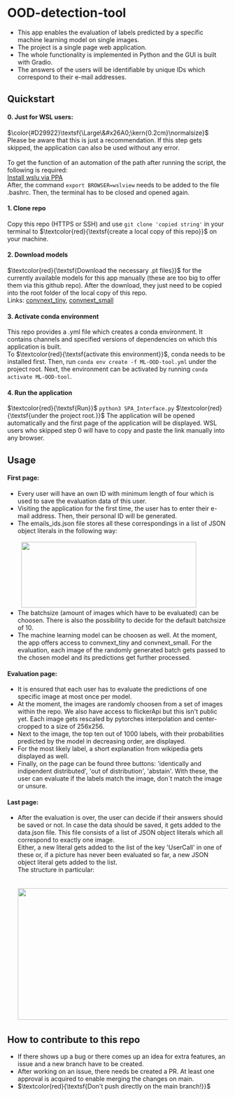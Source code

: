 # OOD-detection-tool

- This app enables the evaluation of labels predicted by a specific machine learning model on single images.
- The project is a single page web application.
- The whole functionality is implemented in Python and the GUI is built with Gradio.
- The answers of the users will be identifiable by unique IDs which correspond to their e-mail addresses.
## Quickstart

#### 0. Just for WSL users:
$\color{#D29922}\textsf{\Large\&#x26A0;\kern{0.2cm}\normalsize}$  Please be aware that this is just a recommendation. If this step gets skipped, the application can also be used without any error. \
\
To get the function of an automation of the path after running the script, the following is required: \
[Install wslu via PPA](https://launchpad.net/~wslutilities/+archive/ubuntu/wslu) \
After, the command `export BROWSER=wslview` needs to be added to the file .bashrc. Then, the terminal has to be closed and opened again.

#### 1. Clone repo
Copy this repo (HTTPS or SSH) and use `git clone 'copied string'` in your terminal to  $\textcolor{red}{\textsf{create a local copy of this repo}}$ on your machine.

#### 2. Download models
$\textcolor{red}{\textsf{Download the necessary .pt files}}$ for the currently available models for this app manually (these are too big to offer them via this github repo). After the download, they just need to be copied into the root folder of the local copy of this repo. \
Links: [convnext_tiny](https://nc.mlcloud.uni-tuebingen.de/index.php/s/Xgwt7iYb2TrTJy7), [convnext_small](https://nc.mlcloud.uni-tuebingen.de/index.php/s/3QizZD7NxgAEpiT)

#### 3. Activate conda environment
This repo provides a .yml file which creates a conda environment. It contains channels and specified versions of dependencies on which this application is built. \
To $\textcolor{red}{\textsf{activate this environment}}$, conda needs to be installed first. Then, run `conda env create -f ML-OOD-tool.yml` under the project root. Next, the environment can be activated by running `conda activate ML-OOD-tool`.

#### 4. Run the application
$\textcolor{red}{\textsf{Run}}$ `python3 SPA_Interface.py` $\textcolor{red}{\textsf{under the project root.}}$ The application will be opened automatically and the first page of the application will be displayed. WSL users who skipped step 0 will have to copy and paste the link manually into any browser.

## Usage

#### First page:
- Every user will have an own ID with minimum length of four which is used to save the evaluation data of this user.
- Visiting the application for the first time, the user has to enter their e-mail address. Then, their personal ID will be generated.
- The emails_ids.json file stores all these correspondings in a list of JSON object literals in the following way: \
&nbsp; \
&nbsp; <img src="https://github.com/ML-Team-Projekt/OOD-detection-tool/assets/116190225/9ecb80a9-2c34-41ec-b146-79adf0c9a90d)" width="400" height="150">
- The batchsize (amount of images which have to be evaluated) can be choosen. There is also the possibility to decide for the default batchsize of 10.
- The machine learning model can be choosen as well. At the moment, the app offers access to convnext_tiny and convnext_small. For the evaluation, each image of the randomly generated batch gets passed to the chosen model and its predictions get further processed. 

#### Evaluation page:
- It is ensured that each user has to evaluate the predictions of one specific image at most once per model.
- At the moment, the images are randomly choosen from a set of images within the repo. We also have access to flickerApi but this isn't public yet. Each image gets rescaled by pytorches interpolation and center-cropped to a size of 256x256.
-  Next to the image, the top ten out of 1000 labels, with their probabilities predicted by the model in decreasing order, are displayed.
-  For the most likely label, a short explanation from wikipedia gets displayed as well.
-  Finally, on the page can be found three buttons: 'identically and indipendent distributed', 'out of distribution', 'abstain'. With these, the user can evaluate if the labels match the image, don´t match the image or unsure.

#### Last page:
- After the evaluation is over, the user can decide if their answers should be saved or not. In case the data should be saved, it gets added to the data.json file. This file consists of a list of JSON object literals which all correspond to exactly one image. \
Either, a new literal gets added to the list of the key 'UserCall' in one of these or, if a picture has never been evaluated so far, a new JSON object literal gets added to the list. \
The structure in particular: \
&nbsp; \
&nbsp; <img src="https://github.com/ML-Team-Projekt/OOD-detection-tool/assets/116190225/ee999c3c-138d-47f2-91ad-522a6f17e57b" width="600" height="300">

## How to contribute to this repo
- If there shows up a bug or there comes up an idea for extra features, an issue and a new branch have to be created.
- After working on an issue, there needs be created a PR. At least one approval is acquired to enable merging the changes on main.
- $\textcolor{red}{\textsf{Don't push directly on the main branch!}}$
